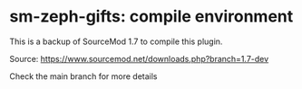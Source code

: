 # sm-zeph-gifts: compile environment
This is a backup of SourceMod 1.7 to compile this plugin.

Source: https://www.sourcemod.net/downloads.php?branch=1.7-dev

Check the main branch for more details
